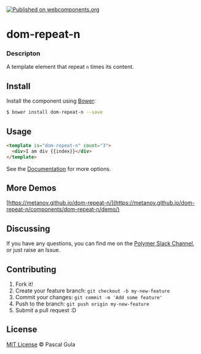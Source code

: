 [![Published on webcomponents.org](https://img.shields.io/badge/webcomponents.org-published-blue.svg?style=flat-square)](https://www.webcomponents.org/element/GeoloeG/dom-repeat-n)

# dom-repeat-n

### Descripton

A template element that repeat `n` times its content.

## Install

Install the component using [Bower](http://bower.io/):

```sh
$ bower install dom-repeat-n --save
```

## Usage

<!---
```
<custom-element-demo>
  <template>
    <script src="../webcomponentsjs/webcomponents-lite.js"></script>
    <link rel="import" href="dom-repeat-n.html">
	  <next-code-block></next-code-block>
  </template>
</custom-element-demo>
```
-->
```html
<template is="dom-repeat-n" count="3">
  <div>I am div {{index}}</div>
</template>
```

See the [Documentation](https://metanov.github.io/dom-repeat-n/) for more options.

## More Demos

[https://metanov.github.io/dom-repeat-n/](https://metanov.github.io/dom-repeat-n/components/dom-repeat-n/demo/)

## Discussing

If you have any questions, you can find me on the [Polymer Slack Channel](https://polymer.slack.com/), or just raise an Issue.

## Contributing

1. Fork it!
2. Create your feature branch: `git checkout -b my-new-feature`
3. Commit your changes: `git commit -m 'Add some feature'`
4. Push to the branch: `git push origin my-new-feature`
5. Submit a pull request :D

## License

[MIT License](http://opensource.org/licenses/MIT) © Pascal Gula
